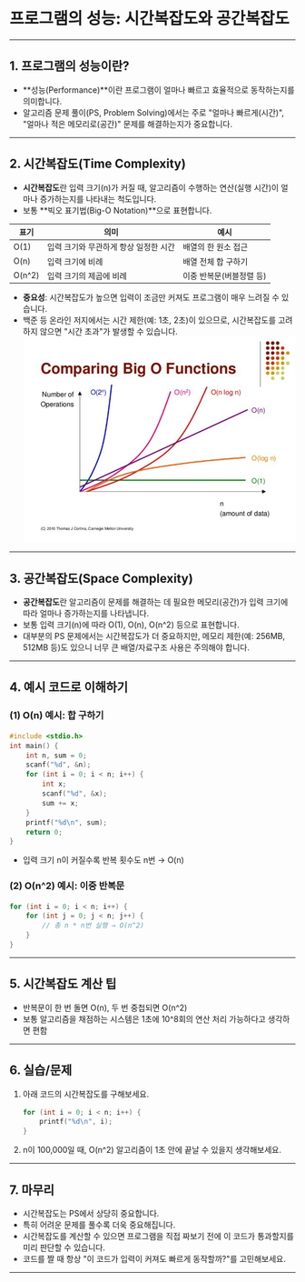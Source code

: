 # 프로그램의 성능: 시간복잡도와 공간복잡도

---

## 1. 프로그램의 성능이란?

- **성능(Performance)**이란 프로그램이 얼마나 빠르고 효율적으로 동작하는지를 의미합니다.
- 알고리즘 문제 풀이(PS, Problem Solving)에서는 주로 "얼마나 빠르게(시간)", "얼마나 적은 메모리로(공간)" 문제를 해결하는지가 중요합니다.

---

## 2. 시간복잡도(Time Complexity)

- **시간복잡도**란 입력 크기(n)가 커질 때, 알고리즘이 수행하는 연산(실행 시간)이 얼마나 증가하는지를 나타내는 척도입니다.
- 보통 **빅오 표기법(Big-O Notation)**으로 표현합니다.

| 표기 | 의미 | 예시 |
|------|------|------|
| O(1) | 입력 크기와 무관하게 항상 일정한 시간 | 배열의 한 원소 접근 |
| O(n) | 입력 크기에 비례 | 배열 전체 합 구하기 |
| O(n^2) | 입력 크기의 제곱에 비례 | 이중 반복문(버블정렬 등) |

- **중요성**: 시간복잡도가 높으면 입력이 조금만 커져도 프로그램이 매우 느려질 수 있습니다.
- 백준 등 온라인 저지에서는 시간 제한(예: 1초, 2초)이 있으므로, 시간복잡도를 고려하지 않으면 "시간 초과"가 발생할 수 있습니다.
![alt text](img/image-2.png)
---

## 3. 공간복잡도(Space Complexity)

- **공간복잡도**란 알고리즘이 문제를 해결하는 데 필요한 메모리(공간)가 입력 크기에 따라 얼마나 증가하는지를 나타냅니다.
- 보통 입력 크기(n)에 따라 O(1), O(n), O(n^2) 등으로 표현합니다.
- 대부분의 PS 문제에서는 시간복잡도가 더 중요하지만, 메모리 제한(예: 256MB, 512MB 등)도 있으니 너무 큰 배열/자료구조 사용은 주의해야 합니다.

---

## 4. 예시 코드로 이해하기

### (1) O(n) 예시: 합 구하기

```c
#include <stdio.h>
int main() {
    int n, sum = 0;
    scanf("%d", &n);
    for (int i = 0; i < n; i++) {
        int x;
        scanf("%d", &x);
        sum += x;
    }
    printf("%d\n", sum);
    return 0;
}
```
- 입력 크기 n이 커질수록 반복 횟수도 n번 → O(n)

### (2) O(n^2) 예시: 이중 반복문

```c
for (int i = 0; i < n; i++) {
    for (int j = 0; j < n; j++) {
        // 총 n * n번 실행 → O(n^2)
    }
}
```

---

## 5. 시간복잡도 계산 팁

- 반복문이 한 번 돌면 O(n), 두 번 중첩되면 O(n^2)
- 보통 알고리즘을 채점하는 시스템은 1초에 10^8회의 연산 처리 가능하다고 생각하면 편함

---

## 6. 실습/문제

1. 아래 코드의 시간복잡도를 구해보세요.
   ```c
   for (int i = 0; i < n; i++) {
       printf("%d\n", i);
   }
   ```
2. n이 100,000일 때, O(n^2) 알고리즘이 1초 안에 끝날 수 있을지 생각해보세요.

---

## 7. 마무리

- 시간복잡도는 PS에서 상당히 중요합니다.
- 특히 어려운 문제를 풀수록 더욱 중요해집니다.
- 시간복잡도를 계산할 수 있으면 프로그램을 직접 짜보기 전에 이 코드가 통과할지를 미리 판단할 수 있습니다.
- 코드를 짤 때 항상 "이 코드가 입력이 커져도 빠르게 동작할까?"를 고민해보세요.

---
